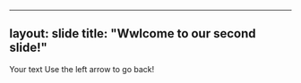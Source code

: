 ----
layout: slide
title: "Wwlcome to our second slide!"
---
Your text
Use the left arrow to go back!
